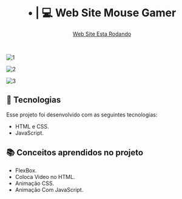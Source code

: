  ### <h1 align="center"> • | 💻 Web Site Mouse Gamer</h1>

<p align="center">
 <a href="https://kit-chaves.netlify.app/">Web Site Esta Rodando</a><br/>
</p>


<br>

  ![1](https://user-images.githubusercontent.com/91854324/230693576-326c26e4-668b-4024-88c9-f8ed439efb44.png)

  ![2](https://user-images.githubusercontent.com/91854324/230693580-146123a4-3b14-4b06-ada2-47cd61a6ad27.png)

  ![3](https://user-images.githubusercontent.com/91854324/230693585-0526b842-740d-4d01-b2f1-698efa543935.png)

## 🚀 Tecnologias

Esse projeto foi desenvolvido com as seguintes tecnologias:

- HTML e CSS.
- JavaScript.

## 📚 Conceitos aprendidos no projeto

- FlexBox.
- Coloca Video no HTML.
- Animação CSS.
- Animação Com JavaScript.
